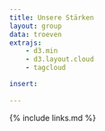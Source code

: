 ```yaml
---
title: Unsere Stärken
layout: group
data: troeven
extrajs: 
    - d3.min
    - d3.layout.cloud
    - tagcloud

insert:
    
---
```

{% include links.md %}



